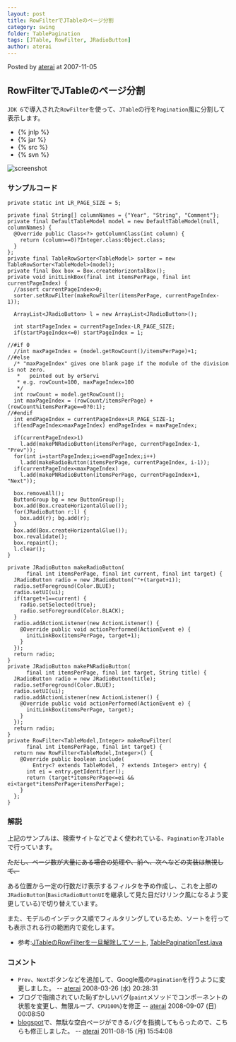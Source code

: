 ```yaml
---
layout: post
title: RowFilterでJTableのページ分割
category: swing
folder: TablePagination
tags: [JTable, RowFilter, JRadioButton]
author: aterai
---
```


Posted by [aterai](http://terai.xrea.jp/aterai.html) at 2007-11-05

## RowFilterでJTableのページ分割
`JDK 6`で導入された`RowFilter`を使って、`JTable`の行を`Pagination`風に分割して表示します。

- {% jnlp %}
- {% jar %}
- {% src %}
- {% svn %}

<!-- dummy comment line for breaking list -->

![screenshot](https://lh6.googleusercontent.com/_9Z4BYR88imo/TQTUiUh8yiI/AAAAAAAAAmM/eY1zd24d0ac/s800/TablePagination.png)

### サンプルコード
<pre class="prettyprint"><code>private static int LR_PAGE_SIZE = 5;

private final String[] columnNames = {"Year", "String", "Comment"};
private final DefaultTableModel model = new DefaultTableModel(null, columnNames) {
  @Override public Class&lt;?&gt; getColumnClass(int column) {
    return (column==0)?Integer.class:Object.class;
  }
};
private final TableRowSorter&lt;TableModel&gt; sorter = new TableRowSorter&lt;TableModel&gt;(model);
private final Box box = Box.createHorizontalBox();
private void initLinkBox(final int itemsPerPage, final int currentPageIndex) {
  //assert currentPageIndex&gt;0;
  sorter.setRowFilter(makeRowFilter(itemsPerPage, currentPageIndex-1));

  ArrayList&lt;JRadioButton&gt; l = new ArrayList&lt;JRadioButton&gt;();

  int startPageIndex = currentPageIndex-LR_PAGE_SIZE;
  if(startPageIndex&lt;=0) startPageIndex = 1;

//#if 0
  //int maxPageIndex = (model.getRowCount()/itemsPerPage)+1;
//#else
  /* "maxPageIndex" gives one blank page if the module of the division is not zero.
   *   pointed out by erServi
   * e.g. rowCount=100, maxPageIndex=100
   */
  int rowCount = model.getRowCount();
  int maxPageIndex = (rowCount/itemsPerPage) + (rowCount%itemsPerPage==0?0:1);
//#endif
  int endPageIndex = currentPageIndex+LR_PAGE_SIZE-1;
  if(endPageIndex&gt;maxPageIndex) endPageIndex = maxPageIndex;

  if(currentPageIndex&gt;1)
    l.add(makePNRadioButton(itemsPerPage, currentPageIndex-1, "Prev"));
  for(int i=startPageIndex;i&lt;=endPageIndex;i++)
    l.add(makeRadioButton(itemsPerPage, currentPageIndex, i-1));
  if(currentPageIndex&lt;maxPageIndex)
    l.add(makePNRadioButton(itemsPerPage, currentPageIndex+1, "Next"));

  box.removeAll();
  ButtonGroup bg = new ButtonGroup();
  box.add(Box.createHorizontalGlue());
  for(JRadioButton r:l) {
    box.add(r); bg.add(r);
  }
  box.add(Box.createHorizontalGlue());
  box.revalidate();
  box.repaint();
  l.clear();
}
</code></pre>

<pre class="prettyprint"><code>private JRadioButton makeRadioButton(
      final int itemsPerPage, final int current, final int target) {
  JRadioButton radio = new JRadioButton(""+(target+1));
  radio.setForeground(Color.BLUE);
  radio.setUI(ui);
  if(target+1==current) {
    radio.setSelected(true);
    radio.setForeground(Color.BLACK);
  }
  radio.addActionListener(new ActionListener() {
    @Override public void actionPerformed(ActionEvent e) {
      initLinkBox(itemsPerPage, target+1);
    }
  });
  return radio;
}
private JRadioButton makePNRadioButton(
      final int itemsPerPage, final int target, String title) {
  JRadioButton radio = new JRadioButton(title);
  radio.setForeground(Color.BLUE);
  radio.setUI(ui);
  radio.addActionListener(new ActionListener() {
    @Override public void actionPerformed(ActionEvent e) {
      initLinkBox(itemsPerPage, target);
    }
  });
  return radio;
}
private RowFilter&lt;TableModel,Integer&gt; makeRowFilter(
      final int itemsPerPage, final int target) {
  return new RowFilter&lt;TableModel,Integer&gt;() {
    @Override public boolean include(
        Entry&lt;? extends TableModel, ? extends Integer&gt; entry) {
      int ei = entry.getIdentifier();
      return (target*itemsPerPage&lt;=ei &amp;&amp; ei&lt;target*itemsPerPage+itemsPerPage);
    }
  };
}
</code></pre>

### 解説
上記のサンプルは、検索サイトなどでよく使われている、`Pagination`を`JTable`で行っています。

~~ただし、ページ数が大量にある場合の処理や、前へ、次へなどの実装は無視して、~~

ある位置から一定の行数だけ表示するフィルタを予め作成し、これを上部の`JRadioButton`(`BasicRadioButtonUI`を継承して見た目だけリンク風になるよう変更している)で切り替えています。

また、モデルのインデックス順でフィルタリングしているため、ソートを行っても表示される行の範囲内で変化します。

- 参考:[JTableのRowFilterを一旦解除してソート](http://terai.xrea.jp/Swing/ResetRowFilter.html), [TablePaginationTest.java](http://terai.xrea.jp/data/swing/TablePaginationTest.java)

<!-- dummy comment line for breaking list -->

### コメント
- `Prev`、`Next`ボタンなどを追加して、Google風の`Pagination`を行うように変更しました。 -- [aterai](http://terai.xrea.jp/aterai.html) 2008-03-26 (水) 20:28:31
- ブログで指摘されていた恥ずかしいバグ(`paint`メソッドでコンポーネントの状態を変更し、無限ループ、`CPU100%`)を修正 -- [aterai](http://terai.xrea.jp/aterai.html) 2008-09-07 (日) 00:08:50
- [blogspot](http://java-swing-tips.blogspot.com/2008/03/jtable-pagination-example-using.html)で、無駄な空白ページができるバグを指摘してもらったので、こちらも修正しました。 -- [aterai](http://terai.xrea.jp/aterai.html) 2011-08-15 (月) 15:54:08

<!-- dummy comment line for breaking list -->

